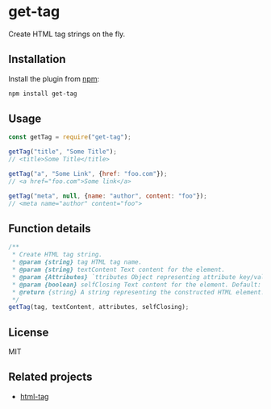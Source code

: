 # get-tag
Create HTML tag strings on the fly.

## Installation
Install the plugin from [npm](https://www.npmjs.com/package/get-tag):

```bash
npm install get-tag
```

## Usage
```js
const getTag = require("get-tag");

getTag("title", "Some Title");
// <title>Some Title</title>

getTag("a", "Some Link", {href: "foo.com"});
// <a href="foo.com">Some link</a>

getTag("meta", null, {name: "author", content: "foo"});
// <meta name="author" content="foo">
```

## Function details
```js
/**
 * Create HTML tag string.
 * @param {string} tag HTML tag name.
 * @param {string} textContent Text content for the element.
 * @param {Attributes} `ttributes Object representing attribute key/value pairs.
 * @param {boolean} selfClosing Text content for the element. Default: true
 * @return {string} A string representing the constructed HTML element.
 */
getTag(tag, textContent, attributes, selfClosing);
```

## License
MIT

## Related projects
- [html-tag](https://www.npmjs.com/package/html-tag)